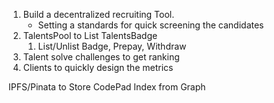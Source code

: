 1. Build a decentralized recruiting Tool.
   - Setting a standards for quick screening the candidates
2. TalentsPool to List TalentsBadge
   1. List/Unlist Badge, Prepay, Withdraw
3. Talent solve challenges to get ranking
4. Clients to quickly design the metrics

IPFS/Pinata to Store
CodePad
Index from Graph
